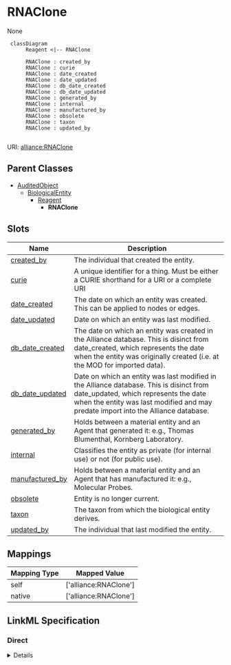 # RNAClone

None


```mermaid
 classDiagram
      Reagent <|-- RNAClone
      
      RNAClone : created_by
      RNAClone : curie
      RNAClone : date_created
      RNAClone : date_updated
      RNAClone : db_date_created
      RNAClone : db_date_updated
      RNAClone : generated_by
      RNAClone : internal
      RNAClone : manufactured_by
      RNAClone : obsolete
      RNAClone : taxon
      RNAClone : updated_by
      

```



URI: [alliance:RNAClone](http://alliancegenome.org/RNAClone)


## Parent Classes

* [AuditedObject](AuditedObject.md)
    * [BiologicalEntity](BiologicalEntity.md)
        * [Reagent](Reagent.md)
            * **RNAClone**




<!-- no inheritance hierarchy -->


## Slots

| Name | Description  |
| ---  | ---  |
| [created_by](created_by.md) | The individual that created the entity. |
| [curie](curie.md) | A unique identifier for a thing. Must be either a CURIE shorthand for a URI or a complete URI |
| [date_created](date_created.md) | The date on which an entity was created. This can be applied to nodes or edges. |
| [date_updated](date_updated.md) | Date on which an entity was last modified. |
| [db_date_created](db_date_created.md) | The date on which an entity was created in the Alliance database.  This is disinct from date_created, which represents the date when the entity was originally created (i.e. at the MOD for imported data). |
| [db_date_updated](db_date_updated.md) | Date on which an entity was last modified in the Alliance database.  This is disinct from date_updated, which represents the date when the entity was last modified and may predate import into the Alliance database. |
| [generated_by](generated_by.md) | Holds between a material entity and an Agent that generated it: e.g., Thomas Blumenthal, Kornberg Laboratory. |
| [internal](internal.md) | Classifies the entity as private (for internal use) or not (for public use). |
| [manufactured_by](manufactured_by.md) | Holds between a material entity and an Agent that has manufactured it: e.g., Molecular Probes. |
| [obsolete](obsolete.md) | Entity is no longer current. |
| [taxon](taxon.md) | The taxon from which the biological entity derives. |
| [updated_by](updated_by.md) | The individual that last modified the entity. |


## Mappings

| Mapping Type | Mapped Value |
| ---  | ---  |
| self | ['alliance:RNAClone'] |
| native | ['alliance:RNAClone'] |




## LinkML Specification

<!-- TODO: investigate https://stackoverflow.com/questions/37606292/how-to-create-tabbed-code-blocks-in-mkdocs-or-sphinx -->

### Direct

<details>
```yaml
name: RNAClone
from_schema: https://github.com/alliance-genome/agr_curation_schema/src/schema/reagent.yaml
is_a: Reagent

```
</details>

### Induced

<details>
```yaml
name: RNAClone
from_schema: https://github.com/alliance-genome/agr_curation_schema/src/schema/reagent.yaml
is_a: Reagent
attributes:
  generated_by:
    name: generated_by
    description: 'Holds between a material entity and an Agent that generated it:
      e.g., Thomas Blumenthal, Kornberg Laboratory.'
    from_schema: https://github.com/alliance-genome/agr_curation_schema/core.yaml
    multivalued: true
    alias: generated_by
    owner: RNAClone
    domain_of:
    - Reagent
    range: Agent
    required: false
  manufactured_by:
    name: manufactured_by
    description: 'Holds between a material entity and an Agent that has manufactured
      it: e.g., Molecular Probes.'
    from_schema: https://github.com/alliance-genome/agr_curation_schema/core.yaml
    multivalued: true
    alias: manufactured_by
    owner: RNAClone
    domain_of:
    - Reagent
    range: Agent
    required: false
  curie:
    name: curie
    description: A unique identifier for a thing. Must be either a CURIE shorthand
      for a URI or a complete URI
    from_schema: https://github.com/alliance-genome/agr_curation_schema/core.yaml
    multivalued: false
    identifier: true
    alias: curie
    owner: RNAClone
    domain_of:
    - OntologyTerm
    - PhenotypeAnnotation
    - DiseaseAnnotation
    - BiologicalEntity
    - BiologicalEntityDTO
    - Chromosome
    - Assembly
    - Identifier
    - Figure
    - Image
    - Laboratory
    - InformationContentEntity
    - Reference
    - Resource
    - ModCorpusAssociation
    - GeneInteraction
    - ExpressionExperiment
    - GeneNomenclatureSet
    range: uriorcurie
    required: true
  taxon:
    name: taxon
    description: The taxon from which the biological entity derives.
    from_schema: https://github.com/alliance-genome/agr_curation_schema/core.yaml
    multivalued: false
    alias: taxon
    owner: RNAClone
    domain_of:
    - BiologicalEntity
    range: NCBITaxonTerm
    required: true
  created_by:
    name: created_by
    description: The individual that created the entity.
    from_schema: https://github.com/alliance-genome/agr_curation_schema/core.yaml
    domain: AuditedObject
    multivalued: false
    alias: created_by
    owner: RNAClone
    domain_of:
    - AuditedObject
    range: Person
  date_created:
    name: date_created
    description: The date on which an entity was created. This can be applied to nodes
      or edges.
    from_schema: https://github.com/alliance-genome/agr_curation_schema/core.yaml
    aliases:
    - creation_date
    exact_mappings:
    - dct:createdOn
    - WIKIDATA_PROPERTY:P577
    alias: date_created
    owner: RNAClone
    domain_of:
    - AuditedObject
    - AuditedObjectDTO
    range: datetime
  updated_by:
    name: updated_by
    description: The individual that last modified the entity.
    from_schema: https://github.com/alliance-genome/agr_curation_schema/core.yaml
    domain: AuditedObject
    multivalued: false
    alias: updated_by
    owner: RNAClone
    domain_of:
    - AuditedObject
    range: Person
  date_updated:
    name: date_updated
    description: Date on which an entity was last modified.
    from_schema: https://github.com/alliance-genome/agr_curation_schema/core.yaml
    aliases:
    - date_last_modified
    alias: date_updated
    owner: RNAClone
    domain_of:
    - AuditedObject
    - AuditedObjectDTO
    range: datetime
  db_date_created:
    name: db_date_created
    description: The date on which an entity was created in the Alliance database.  This
      is disinct from date_created, which represents the date when the entity was
      originally created (i.e. at the MOD for imported data).
    from_schema: https://github.com/alliance-genome/agr_curation_schema/core.yaml
    alias: db_date_created
    owner: RNAClone
    domain_of:
    - AuditedObject
    - AuditedObjectDTO
    range: datetime
  db_date_updated:
    name: db_date_updated
    description: Date on which an entity was last modified in the Alliance database.  This
      is disinct from date_updated, which represents the date when the entity was
      last modified and may predate import into the Alliance database.
    from_schema: https://github.com/alliance-genome/agr_curation_schema/core.yaml
    alias: db_date_updated
    owner: RNAClone
    domain_of:
    - AuditedObject
    - AuditedObjectDTO
    range: datetime
  internal:
    name: internal
    description: Classifies the entity as private (for internal use) or not (for public
      use).
    notes:
    - Default value is true.
    from_schema: https://github.com/alliance-genome/agr_curation_schema/core.yaml
    alias: internal
    owner: RNAClone
    domain_of:
    - AuditedObject
    - AuditedObjectDTO
    range: boolean
    required: true
  obsolete:
    name: obsolete
    description: Entity is no longer current.
    notes:
    - Obsolete entities are preserved in the database for posterity but should not
      be publicly displayed.
    from_schema: https://github.com/alliance-genome/agr_curation_schema/core.yaml
    alias: obsolete
    owner: RNAClone
    domain_of:
    - AuditedObject
    - AuditedObjectDTO
    range: boolean

```
</details>